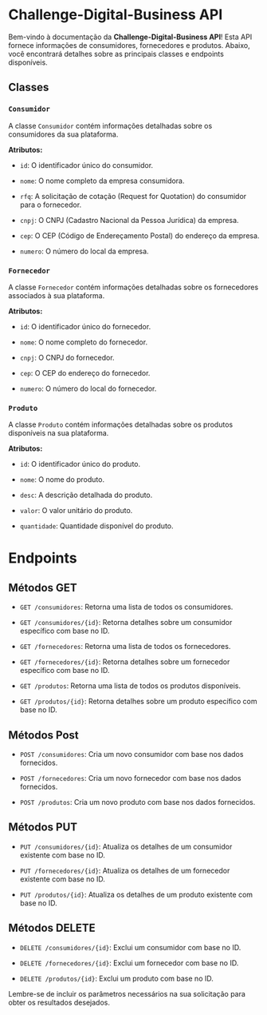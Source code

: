 # Challenge-Digital-Business API

Bem-vindo à documentação da **Challenge-Digital-Business API**! Esta API fornece informações de consumidores, fornecedores e produtos. Abaixo, você encontrará detalhes sobre as principais classes e endpoints disponíveis.

## Classes

### `Consumidor`

A classe `Consumidor` contém informações detalhadas sobre os consumidores da sua plataforma.

**Atributos:**

- `id`: O identificador único do consumidor.
  
- `nome`: O nome completo da empresa consumidora.
  
- `rfq`: A solicitação de cotação (Request for Quotation) do consumidor para o fornecedor.
  
- `cnpj`: O CNPJ (Cadastro Nacional da Pessoa Jurídica) da empresa.
  
- `cep`: O CEP (Código de Endereçamento Postal) do endereço da empresa.
  
- `numero`: O número do local da empresa.

### `Fornecedor`

A classe `Fornecedor` contém informações detalhadas sobre os fornecedores associados à sua plataforma.

**Atributos:**

- `id`: O identificador único do fornecedor.
  
- `nome`: O nome completo do fornecedor.
  
- `cnpj`: O CNPJ do fornecedor.
  
- `cep`: O CEP do endereço do fornecedor.
  
- `numero`: O número do local do fornecedor.

### `Produto`

A classe `Produto` contém informações detalhadas sobre os produtos disponíveis na sua plataforma.

**Atributos:**

- `id`: O identificador único do produto.
  
- `nome`: O nome do produto.
  
- `desc`: A descrição detalhada do produto.
  
- `valor`: O valor unitário do produto.
  
- `quantidade`: Quantidade disponível do produto.

# Endpoints

## Métodos GET

- `GET /consumidores`: Retorna uma lista de todos os consumidores.
  
- `GET /consumidores/{id}`: Retorna detalhes sobre um consumidor específico com base no ID.

- `GET /fornecedores`: Retorna uma lista de todos os fornecedores.
  
- `GET /fornecedores/{id}`: Retorna detalhes sobre um fornecedor específico com base no ID.

- `GET /produtos`: Retorna uma lista de todos os produtos disponíveis.
  
- `GET /produtos/{id}`: Retorna detalhes sobre um produto específico com base no ID.

## Métodos Post
  
- `POST /consumidores`: Cria um novo consumidor com base nos dados fornecidos.

- `POST /fornecedores`: Cria um novo fornecedor com base nos dados fornecidos.

- `POST /produtos`: Cria um novo produto com base nos dados fornecidos.

## Métodos PUT
  
- `PUT /consumidores/{id}`: Atualiza os detalhes de um consumidor existente com base no ID.

- `PUT /fornecedores/{id}`: Atualiza os detalhes de um fornecedor existente com base no ID.

- `PUT /produtos/{id}`: Atualiza os detalhes de um produto existente com base no ID.

## Métodos DELETE
  
- `DELETE /consumidores/{id}`: Exclui um consumidor com base no ID.
  
- `DELETE /fornecedores/{id}`: Exclui um fornecedor com base no ID.
  
- `DELETE /produtos/{id}`: Exclui um produto com base no ID.

Lembre-se de incluir os parâmetros necessários na sua solicitação para obter os resultados desejados.


